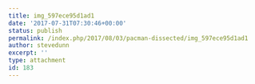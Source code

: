 ```yaml
---
title: img_597ece95d1ad1
date: '2017-07-31T07:30:46+00:00'
status: publish
permalink: /index.php/2017/08/03/pacman-dissected/img_597ece95d1ad1
author: stevedunn
excerpt: ''
type: attachment
id: 183
---
```

<!DOCTYPE html PUBLIC "-//W3C//DTD HTML 4.0 Transitional//EN" "http://www.w3.org/TR/REC-html40/loose.dtd">
<?xml encoding="UTF-8">
